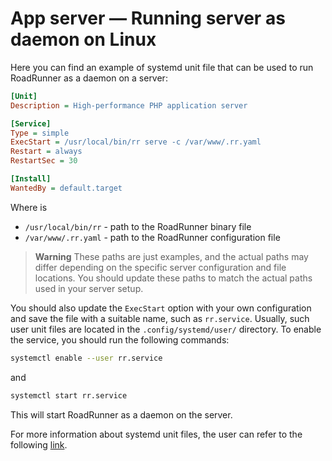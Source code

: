 # App server — Running server as daemon on Linux

Here you can find an example of systemd unit file that can be used to run RoadRunner as a daemon on
a server:

```ini
[Unit]
Description = High-performance PHP application server

[Service]
Type = simple
ExecStart = /usr/local/bin/rr serve -c /var/www/.rr.yaml
Restart = always
RestartSec = 30

[Install]
WantedBy = default.target 
``` 

Where is

- `/usr/local/bin/rr` - path to the RoadRunner binary file
- `/var/www/.rr.yaml` - path to the RoadRunner configuration file

> **Warning**
> These paths are just examples, and the actual paths may differ depending on the specific
> server configuration and file locations. You should update these paths to match the actual paths used in your server
> setup.

You should also update the `ExecStart` option with your own configuration and save the file with a suitable name,
such as `rr.service`. Usually, such user unit files are located in the `.config/systemd/user/` directory. To enable the
service, you should run the following commands:

```bash
systemctl enable --user rr.service
```

and

```bash
systemctl start rr.service
``` 

This will start RoadRunner as a daemon on the server.

For more information about systemd unit files, the user can refer to the
following [link](https://wiki.archlinux.org/index.php/systemd#Writing_unit_files).
